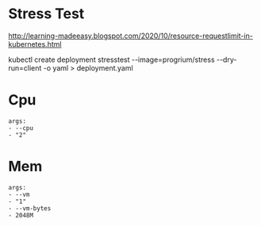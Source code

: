 # Stress Test
http://learning-madeeasy.blogspot.com/2020/10/resource-requestlimit-in-kubernetes.html


kubectl create deployment stresstest --image=progrium/stress --dry-run=client -o yaml > deployment.yaml

# Cpu
```
args:
- --cpu
- "2"
```
# Mem 
```
args:
- --vm 
- "1"
- --vm-bytes 
- 2048M
```